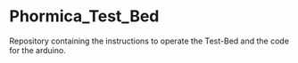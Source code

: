 # Phormica_Test_Bed
Repository containing the instructions to operate the Test-Bed and the code for the arduino. 
